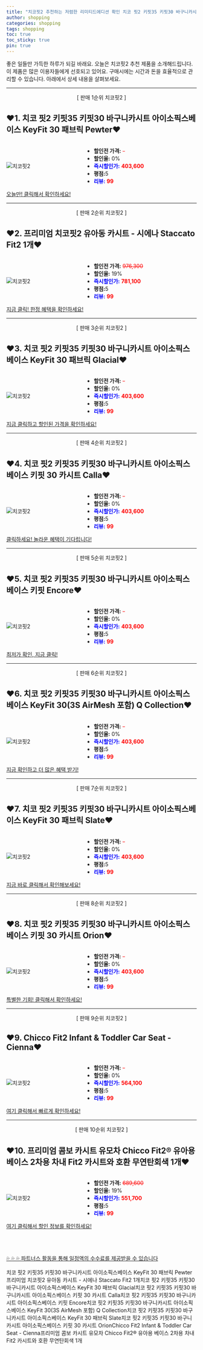 ```yaml
---
title: "치코핏2 추천하는 저렴한 리미티드에디션 확인 치코 핏2 키핏35 키핏30 바구니카시트"
author: shopping
categories: shopping
tags: shopping
toc: true
toc_sticky: true
pin: true
---
```

좋은 일들만 가득한 하루가 되길 바래요. 오늘은 치코핏2 추천 제품을 소개해드립니다. 이 제품은 많은 이용자들에게 선호되고 있어요. 구매시에는 시간과 돈을 효율적으로 관리할 수 있습니다. 아래에서 상세 내용을 살펴보세요.

---
<p class="toplist" style="margin: 0 auto; display: block; width: fit-content;">[ 판매 1순위 치코핏2 ]</p>

<h2><strong>❤️1. 치코 핏2 키핏35 키핏30 바구니카시트 아이소픽스베이스 KeyFit 30 패브릭 Pewter❤️</strong></h2>

<div style="display: flex; align-items: center;">
    <div style="flex: 0.4;">
        <img src="https://thumbnail7.coupangcdn.com/thumbnails/remote/230x230ex/image/vendor_inventory/5dca/03522356edf20372fe931f121b650173e708ee933222b582e4a239e86adf.jpg" alt="치코핏2" style="max-width: 100%;">
    </div>
    <div style="flex: 0.6; margin-left: 10px;">
        <ul>
            <li><strong>할인전 가격:</strong> <del style="color: red;">-</del></li>
            <li><strong>할인율:</strong> 0%</li>
            <li><span style='color:blue'><strong>즉시할인가:</strong></span> <span style='color:red'><strong>403,600</strong></span></li>
            <li><strong>평점:</strong>5</li>
            <li><span style='color:blue'><strong>리뷰:</strong></span> <span style='color:red'><strong>99</strong></span></li>
        </ul>
    </div>
</div>
<div class="center">
    <a href="https://selin100587001.github.io?lptag=AF9450613&subid=githubio&pageKey=7849458001&traceid=V0-153&itemId=21391327913&vendorItemId=88448052850" class="myButton">
        오늘만! 클릭해서 확인하세요!
    </a>
</div>


---
<p class="toplist" style="margin: 0 auto; display: block; width: fit-content;">[ 판매 2순위 치코핏2 ]</p>

<h2><strong>❤️2. 프리미엄 치코핏2 유아동 카시트 - 시에나 Staccato Fit2 1개❤️</strong></h2>

<div style="display: flex; align-items: center;">
    <div style="flex: 0.4;">
        <img src="https://thumbnail6.coupangcdn.com/thumbnails/remote/230x230ex/image/vendor_inventory/8c4f/50b7b474523488619b594bd98c929c4112bf0711b088b56139c482e8b76f.jpg" alt="치코핏2" style="max-width: 100%;">
    </div>
    <div style="flex: 0.6; margin-left: 10px;">
        <ul>
            <li><strong>할인전 가격:</strong> <del style="color: red;">976,300</del></li>
            <li><strong>할인율:</strong> 19%</li>
            <li><span style='color:blue'><strong>즉시할인가:</strong></span> <span style='color:red'><strong>781,100</strong></span></li>
            <li><strong>평점:</strong>5</li>
            <li><span style='color:blue'><strong>리뷰:</strong></span> <span style='color:red'><strong>99</strong></span></li>
        </ul>
    </div>
</div>
<div class="center">
    <a href="https://selin100587001.github.io?lptag=AF9450613&subid=githubio&pageKey=8198819661&traceid=V0-153&itemId=23492585469&vendorItemId=90519038356" class="myButton">
        지금 클릭! 한정 혜택을 확인하세요!
    </a>
</div>


---
<p class="toplist" style="margin: 0 auto; display: block; width: fit-content;">[ 판매 3순위 치코핏2 ]</p>

<h2><strong>❤️3. 치코 핏2 키핏35 키핏30 바구니카시트 아이소픽스베이스 KeyFit 30 패브릭 Glacial❤️</strong></h2>

<div style="display: flex; align-items: center;">
    <div style="flex: 0.4;">
        <img src="https://thumbnail9.coupangcdn.com/thumbnails/remote/230x230ex/image/vendor_inventory/0529/10296c161571a229056351a84986d57185c33924f645043f7ad2b60f6de6.jpg" alt="치코핏2" style="max-width: 100%;">
    </div>
    <div style="flex: 0.6; margin-left: 10px;">
        <ul>
            <li><strong>할인전 가격:</strong> <del style="color: red;">-</del></li>
            <li><strong>할인율:</strong> 0%</li>
            <li><span style='color:blue'><strong>즉시할인가:</strong></span> <span style='color:red'><strong>403,600</strong></span></li>
            <li><strong>평점:</strong>5</li>
            <li><span style='color:blue'><strong>리뷰:</strong></span> <span style='color:red'><strong>99</strong></span></li>
        </ul>
    </div>
</div>
<div class="center">
    <a href="https://selin100587001.github.io?lptag=AF9450613&subid=githubio&pageKey=7849458001&traceid=V0-153&itemId=21391327912&vendorItemId=88448052844" class="myButton">
        지금 클릭하고 할인된 가격을 확인하세요!
    </a>
</div>


---
<p class="toplist" style="margin: 0 auto; display: block; width: fit-content;">[ 판매 4순위 치코핏2 ]</p>

<h2><strong>❤️4. 치코 핏2 키핏35 키핏30 바구니카시트 아이소픽스베이스 키핏 30 카시트 Calla❤️</strong></h2>

<div style="display: flex; align-items: center;">
    <div style="flex: 0.4;">
        <img src="https://thumbnail9.coupangcdn.com/thumbnails/remote/230x230ex/image/vendor_inventory/f06b/19a094b2b09fe500c31e964d7fbabfc84ecd91dd1061c7c3f6216d8661cf.jpg" alt="치코핏2" style="max-width: 100%;">
    </div>
    <div style="flex: 0.6; margin-left: 10px;">
        <ul>
            <li><strong>할인전 가격:</strong> <del style="color: red;">-</del></li>
            <li><strong>할인율:</strong> 0%</li>
            <li><span style='color:blue'><strong>즉시할인가:</strong></span> <span style='color:red'><strong>403,600</strong></span></li>
            <li><strong>평점:</strong>5</li>
            <li><span style='color:blue'><strong>리뷰:</strong></span> <span style='color:red'><strong>99</strong></span></li>
        </ul>
    </div>
</div>
<div class="center">
    <a href="https://selin100587001.github.io?lptag=AF9450613&subid=githubio&pageKey=7849458001&traceid=V0-153&itemId=21391327908&vendorItemId=88448052815" class="myButton">
        클릭하세요! 놀라운 혜택이 기다립니다!
    </a>
</div>


---
<p class="toplist" style="margin: 0 auto; display: block; width: fit-content;">[ 판매 5순위 치코핏2 ]</p>

<h2><strong>❤️5. 치코 핏2 키핏35 키핏30 바구니카시트 아이소픽스베이스 키핏 Encore❤️</strong></h2>

<div style="display: flex; align-items: center;">
    <div style="flex: 0.4;">
        <img src="https://thumbnail7.coupangcdn.com/thumbnails/remote/230x230ex/image/vendor_inventory/f54e/13ca889f949f67fe466c77cd470936dc27cacfaa0c5abc40357ddae6a244.jpg" alt="치코핏2" style="max-width: 100%;">
    </div>
    <div style="flex: 0.6; margin-left: 10px;">
        <ul>
            <li><strong>할인전 가격:</strong> <del style="color: red;">-</del></li>
            <li><strong>할인율:</strong> 0%</li>
            <li><span style='color:blue'><strong>즉시할인가:</strong></span> <span style='color:red'><strong>403,600</strong></span></li>
            <li><strong>평점:</strong>5</li>
            <li><span style='color:blue'><strong>리뷰:</strong></span> <span style='color:red'><strong>99</strong></span></li>
        </ul>
    </div>
</div>
<div class="center">
    <a href="https://selin100587001.github.io?lptag=AF9450613&subid=githubio&pageKey=7849458001&traceid=V0-153&itemId=21391327914&vendorItemId=88448052858" class="myButton">
        최저가 확인, 지금 클릭!
    </a>
</div>


---
<p class="toplist" style="margin: 0 auto; display: block; width: fit-content;">[ 판매 6순위 치코핏2 ]</p>

<h2><strong>❤️6. 치코 핏2 키핏35 키핏30 바구니카시트 아이소픽스베이스 KeyFit 30(3S AirMesh 포함) Q Collection❤️</strong></h2>

<div style="display: flex; align-items: center;">
    <div style="flex: 0.4;">
        <img src="https://thumbnail10.coupangcdn.com/thumbnails/remote/230x230ex/image/vendor_inventory/89ba/f3d550e0884c973b04c578c7c68a68f3f54be03577afde879e3412980a3e.jpg" alt="치코핏2" style="max-width: 100%;">
    </div>
    <div style="flex: 0.6; margin-left: 10px;">
        <ul>
            <li><strong>할인전 가격:</strong> <del style="color: red;">-</del></li>
            <li><strong>할인율:</strong> 0%</li>
            <li><span style='color:blue'><strong>즉시할인가:</strong></span> <span style='color:red'><strong>403,600</strong></span></li>
            <li><strong>평점:</strong>5</li>
            <li><span style='color:blue'><strong>리뷰:</strong></span> <span style='color:red'><strong>99</strong></span></li>
        </ul>
    </div>
</div>
<div class="center">
    <a href="https://selin100587001.github.io?lptag=AF9450613&subid=githubio&pageKey=7849458001&traceid=V0-153&itemId=21391327911&vendorItemId=88448052837" class="myButton">
        지금 확인하고 더 많은 혜택 받기!
    </a>
</div>


---
<p class="toplist" style="margin: 0 auto; display: block; width: fit-content;">[ 판매 7순위 치코핏2 ]</p>

<h2><strong>❤️7. 치코 핏2 키핏35 키핏30 바구니카시트 아이소픽스베이스 KeyFit 30 패브릭 Slate❤️</strong></h2>

<div style="display: flex; align-items: center;">
    <div style="flex: 0.4;">
        <img src="https://thumbnail8.coupangcdn.com/thumbnails/remote/230x230ex/image/vendor_inventory/b6ae/cf56dbe05173ed4b9b2315fc5d9b94242465b07928b31ccf4270455fe61a.jpg" alt="치코핏2" style="max-width: 100%;">
    </div>
    <div style="flex: 0.6; margin-left: 10px;">
        <ul>
            <li><strong>할인전 가격:</strong> <del style="color: red;">-</del></li>
            <li><strong>할인율:</strong> 0%</li>
            <li><span style='color:blue'><strong>즉시할인가:</strong></span> <span style='color:red'><strong>403,600</strong></span></li>
            <li><strong>평점:</strong>5</li>
            <li><span style='color:blue'><strong>리뷰:</strong></span> <span style='color:red'><strong>99</strong></span></li>
        </ul>
    </div>
</div>
<div class="center">
    <a href="https://selin100587001.github.io?lptag=AF9450613&subid=githubio&pageKey=7849458001&traceid=V0-153&itemId=21391327910&vendorItemId=88448052828" class="myButton">
        지금 바로 클릭해서 확인해보세요!
    </a>
</div>


---
<p class="toplist" style="margin: 0 auto; display: block; width: fit-content;">[ 판매 8순위 치코핏2 ]</p>

<h2><strong>❤️8. 치코 핏2 키핏35 키핏30 바구니카시트 아이소픽스베이스 키핏 30 카시트 Orion❤️</strong></h2>

<div style="display: flex; align-items: center;">
    <div style="flex: 0.4;">
        <img src="https://thumbnail8.coupangcdn.com/thumbnails/remote/230x230ex/image/vendor_inventory/02b5/3de8b76629101425f4cdd1f1fb766929da37887ff288f411ec417b3ce326.jpg" alt="치코핏2" style="max-width: 100%;">
    </div>
    <div style="flex: 0.6; margin-left: 10px;">
        <ul>
            <li><strong>할인전 가격:</strong> <del style="color: red;">-</del></li>
            <li><strong>할인율:</strong> 0%</li>
            <li><span style='color:blue'><strong>즉시할인가:</strong></span> <span style='color:red'><strong>403,600</strong></span></li>
            <li><strong>평점:</strong>5</li>
            <li><span style='color:blue'><strong>리뷰:</strong></span> <span style='color:red'><strong>99</strong></span></li>
        </ul>
    </div>
</div>
<div class="center">
    <a href="https://selin100587001.github.io?lptag=AF9450613&subid=githubio&pageKey=7849458001&traceid=V0-153&itemId=21391327909&vendorItemId=88448052822" class="myButton">
        특별한 기회! 클릭해서 확인하세요!
    </a>
</div>


---
<p class="toplist" style="margin: 0 auto; display: block; width: fit-content;">[ 판매 9순위 치코핏2 ]</p>

<h2><strong>❤️9. Chicco Fit2 Infant & Toddler Car Seat - Cienna❤️</strong></h2>

<div style="display: flex; align-items: center;">
    <div style="flex: 0.4;">
        <img src="https://thumbnail6.coupangcdn.com/thumbnails/remote/230x230ex/image/vendor_inventory/3585/42ff880abb85fa3299dff6c778812292929dea58032c50b6df87f7a54867.jpg" alt="치코핏2" style="max-width: 100%;">
    </div>
    <div style="flex: 0.6; margin-left: 10px;">
        <ul>
            <li><strong>할인전 가격:</strong> <del style="color: red;">-</del></li>
            <li><strong>할인율:</strong> 0%</li>
            <li><span style='color:blue'><strong>즉시할인가:</strong></span> <span style='color:red'><strong>564,100</strong></span></li>
            <li><strong>평점:</strong>5</li>
            <li><span style='color:blue'><strong>리뷰:</strong></span> <span style='color:red'><strong>99</strong></span></li>
        </ul>
    </div>
</div>
<div class="center">
    <a href="https://selin100587001.github.io?lptag=AF9450613&subid=githubio&pageKey=7481557310&traceid=V0-153&itemId=19543735305&vendorItemId=88809791672" class="myButton">
        여기 클릭해서 빠르게 확인하세요!
    </a>
</div>


---
<p class="toplist" style="margin: 0 auto; display: block; width: fit-content;">[ 판매 10순위 치코핏2 ]</p>

<h2><strong>❤️10. 프리미엄 콤보 카시트 유모차 Chicco Fit2® 유아용 베이스 2차용 차내 Fit2 카시트와 호환 무연탄회색 1개❤️</strong></h2>

<div style="display: flex; align-items: center;">
    <div style="flex: 0.4;">
        <img src="https://thumbnail6.coupangcdn.com/thumbnails/remote/230x230ex/image/vendor_inventory/3b11/75a6a1b6999d9161d9df34da42782f55ba4cf051ac8e60bcaed8746eaf62.jpg" alt="치코핏2" style="max-width: 100%;">
    </div>
    <div style="flex: 0.6; margin-left: 10px;">
        <ul>
            <li><strong>할인전 가격:</strong> <del style="color: red;">689,600</del></li>
            <li><strong>할인율:</strong> 19%</li>
            <li><span style='color:blue'><strong>즉시할인가:</strong></span> <span style='color:red'><strong>551,700</strong></span></li>
            <li><strong>평점:</strong>5</li>
            <li><span style='color:blue'><strong>리뷰:</strong></span> <span style='color:red'><strong>99</strong></span></li>
        </ul>
    </div>
</div>
<div class="center">
    <a href="https://selin100587001.github.io?lptag=AF9450613&subid=githubio&pageKey=8198819494&traceid=V0-153&itemId=23492584778&vendorItemId=90519037589" class="myButton">
        여기 클릭해서 할인 정보를 확인하세요!
    </a>
</div>

<br><br><br>[💦 💦 💦 파트너스 활동을 통해 일정액의 수수료를 제공받을 수 있습니다](https://link.coupang.com/a/bcpT2c)<br><br>치코 핏2 키핏35 키핏30 바구니카시트 아이소픽스베이스 KeyFit 30 패브릭 Pewter프리미엄 치코핏2 유아동 카시트 - 시에나 Staccato Fit2 1개치코 핏2 키핏35 키핏30 바구니카시트 아이소픽스베이스 KeyFit 30 패브릭 Glacial치코 핏2 키핏35 키핏30 바구니카시트 아이소픽스베이스 키핏 30 카시트 Calla치코 핏2 키핏35 키핏30 바구니카시트 아이소픽스베이스 키핏 Encore치코 핏2 키핏35 키핏30 바구니카시트 아이소픽스베이스 KeyFit 30(3S AirMesh 포함) Q Collection치코 핏2 키핏35 키핏30 바구니카시트 아이소픽스베이스 KeyFit 30 패브릭 Slate치코 핏2 키핏35 키핏30 바구니카시트 아이소픽스베이스 키핏 30 카시트 OrionChicco Fit2 Infant & Toddler Car Seat - Cienna프리미엄 콤보 카시트 유모차 Chicco Fit2® 유아용 베이스 2차용 차내 Fit2 카시트와 호환 무연탄회색 1개
